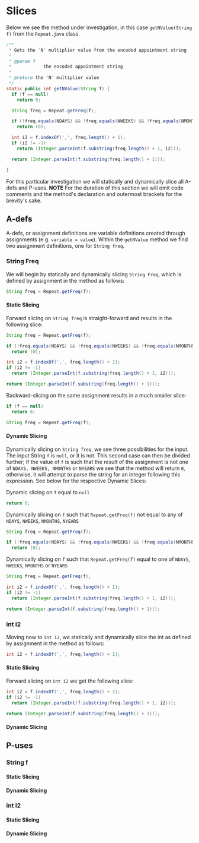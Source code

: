 # Slices

Below we see the method under investigation, in this case `getNValue(String f)` from the `Repeat.java` class.

```java
/**
 * Gets the "N" multiplier value from the encoded appointment string
 *
 * @param f
 *            the encoded appointment string
 *
 * @return the "N" multiplier value
 */
static public int getNValue(String f) {
  if (f == null)
    return 0;

  String freq = Repeat.getFreq(f);

  if (!freq.equals(NDAYS) && !freq.equals(NWEEKS) && !freq.equals(NMONTHS) && !freq.equals(NYEARS))
    return (0);

  int i2 = f.indexOf(',', freq.length() + 1);
  if (i2 != -1)
    return (Integer.parseInt(f.substring(freq.length() + 1, i2)));

  return (Integer.parseInt(f.substring(freq.length() + 1)));

}
```

For this particular investigation we will statically and dynamically slice all A-defs and P-uses. **NOTE** For the duration of this section we will omit code comments and the method's declaration and outermost brackets for the brevity's sake.

## A-defs

A-defs, or assignment definitions are variable definitions created through assignments (e.g. `variable = value`). Within the `getNValue` method we find two assignment definitions, one for `String freq`.

### String Freq

We will begin by statically and dynamically slicing `String Freq`, which is defined by assignment in the method as follows:

```java
String freq = Repeat.getFreq(f);
```
#### Static Slicing

Forward slicing on `String freq` is straight-forward and results in the following slice:

```java
String freq = Repeat.getFreq(f);

if (!freq.equals(NDAYS) && !freq.equals(NWEEKS) && !freq.equals(NMONTHS) && !freq.equals(NYEARS))
  return (0);

int i2 = f.indexOf(',', freq.length() + 1);
if (i2 != -1)
  return (Integer.parseInt(f.substring(freq.length() + 1, i2)));

return (Integer.parseInt(f.substring(freq.length() + 1)));
```

Backward-slicing on the same assignment results in a much smaller slice:

```java
if (f == null)
  return 0;

String freq = Repeat.getFreq(f);
```

#### Dynamic Slicing
Dynamically slicing on `String freq`, we see three possibilities for the input. The input String `f` is `null`, or it is not. This second case can then be divided further; if the value of `f` is such that the result of the assignment is not one of `NDAYS, NWEEKS, NMONTHS` or `NYEARS` we see that the method will return `0`, otherwise, it will attempt to parse the string for an integer following this expression. See below for the respective Dynamic Slices:


Dynamic slicing on `f` equal to `null`

```java
return 0;
```

Dynamically slicing on `f` such that `Repeat.getFreq(f)` not equal to any of `NDAYS`, `NWEEKS`, `NMONTHS`, `NYEARS`

```java
String freq = Repeat.getFreq(f);

if (!freq.equals(NDAYS) && !freq.equals(NWEEKS) && !freq.equals(NMONTHS) && !freq.equals(NYEARS))
  return (0);
```

Dynamically slicing on `f` such that `Repeat.getFreq(f)` equal to one of `NDAYS`, `NWEEKS`, `NMONTHS` or `NYEARS`

```java
String freq = Repeat.getFreq(f);

int i2 = f.indexOf(',', freq.length() + 1);
if (i2 != -1)
  return (Integer.parseInt(f.substring(freq.length() + 1, i2)));

return (Integer.parseInt(f.substring(freq.length() + 1)));
```

### int i2

Moving now to `int i2`, we statically and dynamically slice the int as defined by assignment in the method as follows:

```java
int i2 = f.indexOf(',', freq.length() + 1);
```

#### Static Slicing

Forward slicing on `int i2` we get the following slice:

```java
int i2 = f.indexOf(',', freq.length() + 1);
if (i2 != -1)
  return (Integer.parseInt(f.substring(freq.length() + 1, i2)));

return (Integer.parseInt(f.substring(freq.length() + 1)));
```
#### Dynamic Slicing

## P-uses

### String f
#### Static Slicing
#### Dynamic Slicing

### int i2
#### Static Slicing
#### Dynamic Slicing
